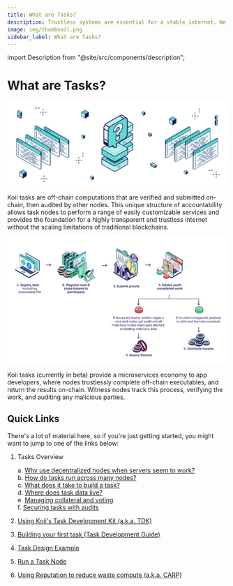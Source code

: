 ```yaml
---
title: What are Tasks?
description: Trustless systems are essential for a stable internet. We're working to make them bigger and better.
image: img/thumbnail.png
sidebar_label: What are Tasks?
---
```


import Description from "@site/src/components/description";

# What are Tasks?

![banner](../img/_What%20are%20tasks_.svg)

<Description
  text="Trustless systems are essential for a stable internet. We're working to make
  them bigger and better."
/>

Koii tasks are off-chain computations that are verified and submitted on-chain, then audited by other nodes. This unique structure of accountability allows task nodes to perform a range of easily customizable services and provides the foundation for a highly transparent and trustless internet without the scaling limitations of traditional blockchains.

![banner](../img/What%20are%20tasks%20(1).png)

<p>Koii tasks (currently in beta) provide a microservices economy to app developers, where nodes trustlessly complete off-chain executables, and return the results on-chain. Witness nodes track this process, verifying the work, and auditing any malicious parties.</p>

## Quick Links

There's a lot of material here, so if you're just getting started, you might want to jump to one of the links below:

1.  Tasks Overview

    a. [Why use decentralized nodes when servers seem to work?](nodes-vs-servers)<br/>
    b. [How do tasks run across many nodes?](gradual-consensus)<br/>
    c. [What does it take to build a task?](key-components)<br/>
    d. [Where does task data live?](runtime-environment)<br/>
    e. [Managing collateral and voting](staking-and-voting)<br/>
    f. [Securing tasks with audits](what-are-audits)

2.  [Using Koii's Task Development Kit (a.k.a. TDK)](../task-development-guide/)
3.  [Building your first task (Task Development Guide)](../task-development-guide/)
4.  [Task Design Example ](../google-doodle-task)
5.  [Run a Task Node](../run-a-task-node)
6.  [Using Reputation to reduce waste compute (a.k.a. CARP)](../using-reputation)
